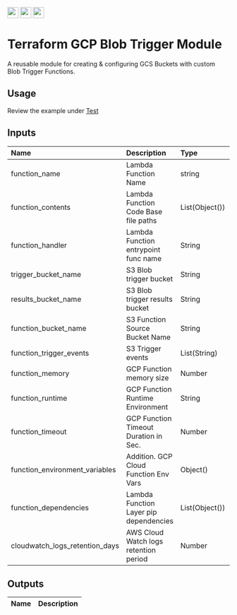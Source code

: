 <p float="left">
  <img id="b-0" src="https://img.shields.io/badge/terraform-%235835CC.svg?style=for-the-badge&logo=terraform&logoColor=white" height="25px"/>
  <img id="b-1" src="https://img.shields.io/badge/Amazon_AWS-FF9900?style=for-the-badge&logo=amazonaws&logoColor=white" height="25px"/>
  <img id="b-2" src="https://img.shields.io/github/actions/workflow/status/sim-parables/terraform-aws-blob-trigger/tf-integration-test.yml?style=flat&logo=github&label=CD%20(June%202024)" height="25px"/>
</p>

# Terraform GCP Blob Trigger Module

A reusable module for creating & configuring GCS Buckets with custom Blob Trigger Functions.

## Usage

Review the example under [Test](./test)

## Inputs

| Name                            | Description                            | Type           | Required |
|:--------------------------------|:---------------------------------------|:---------------|:---------|
| function_name                   | Lambda Function Name                   | string         | Yes      |
| function_contents               | Lambda Function Code Base file paths   | List(Object()) | Yes      |
| function_handler                | Lambda Function entrypoint func name   | String         | Yes      |
| trigger_bucket_name             | S3 Blob trigger bucket                 | String         | Yes      |
| results_bucket_name             | S3 Blob trigger results bucket         | String         | Yes      |
| function_bucket_name            | S3 Function Source Bucket Name         | String         | No       |
| function_trigger_events         | S3 Trigger events                      | List(String)   | No       |
| function_memory                 | GCP Function memory size               | Number         | No       |
| function_runtime                | GCP Function Runtime Environment       | String         | No       |
| function_timeout                | GCP Function Timeout Duration in Sec.  | Number         | No       |
| function_environment_variables  | Addition. GCP Cloud Function Env Vars  | Object()       | No       |  
| function_dependencies           | Lambda Function Layer pip dependencies | List(Object()) | No       |
| cloudwatch_logs_retention_days  | AWS Cloud Watch logs retention period  | Number         | No       |

## Outputs

| Name                   | Description                            |
|:-----------------------|:---------------------------------------|
